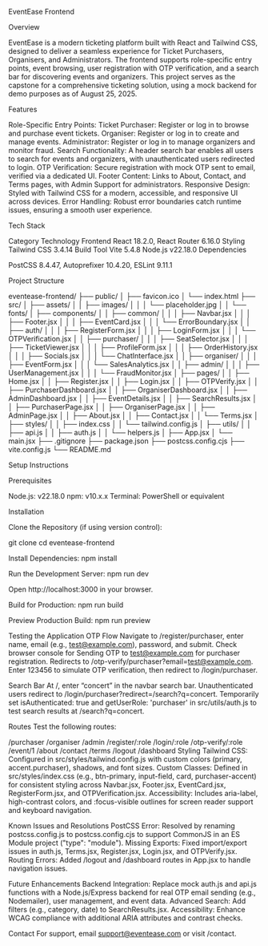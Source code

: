 EventEase Frontend















Overview

EventEase is a modern ticketing platform built with React and Tailwind CSS, designed to deliver a seamless experience for Ticket Purchasers, Organisers, and Administrators. The frontend supports role-specific entry points, event browsing, user registration with OTP verification, and a search bar for discovering events and organizers. This project serves as the capstone for a comprehensive ticketing solution, using a mock backend for demo purposes as of August 25, 2025.

Features

Role-Specific Entry Points:
Ticket Purchaser: Register or log in to browse and purchase event tickets.
Organiser: Register or log in to create and manage events.
Administrator: Register or log in to manage organizers and monitor fraud.
Search Functionality: A header search bar enables all users to search for events and organizers, with unauthenticated users redirected to login.
OTP Verification: Secure registration with mock OTP sent to email, verified via a dedicated UI.
Footer Content: Links to About, Contact, and Terms pages, with Admin Support for administrators.
Responsive Design: Styled with Tailwind CSS for a modern, accessible, and responsive UI across devices.
Error Handling: Robust error boundaries catch runtime issues, ensuring a smooth user experience.

Tech Stack

Category
Technology
Frontend
React 18.2.0, React Router 6.16.0
Styling
Tailwind CSS 3.4.14
Build Tool
Vite 5.4.8
Node.js
v22.18.0
Dependencies



PostCSS 8.4.47, Autoprefixer 10.4.20, ESLint 9.11.1

Project Structure

eventease-frontend/
├── public/
│   ├── favicon.ico
│   └── index.html
├── src/
│   ├── assets/
│   │   ├── images/
│   │   │   └── placeholder.jpg
│   │   └── fonts/
│   ├── components/
│   │   ├── common/
│   │   │   ├── Navbar.jsx
│   │   │   ├── Footer.jsx
│   │   │   ├── EventCard.jsx
│   │   │   └── ErrorBoundary.jsx
│   │   ├── auth/
│   │   │   ├── RegisterForm.jsx
│   │   │   ├── LoginForm.jsx
│   │   │   └── OTPVerification.jsx
│   │   ├── purchaser/
│   │   │   ├── SeatSelector.jsx
│   │   │   ├── TicketViewer.jsx
│   │   │   ├── ProfileForm.jsx
│   │   │   ├── OrderHistory.jsx
│   │   │   ├── Socials.jsx
│   │   │   └── ChatInterface.jsx
│   │   ├── organiser/
│   │   │   ├── EventForm.jsx
│   │   │   └── SalesAnalytics.jsx
│   │   ├── admin/
│   │   │   ├── UserManagement.jsx
│   │   │   └── FraudMonitor.jsx
│   ├── pages/
│   │   ├── Home.jsx
│   │   ├── Register.jsx
│   │   ├── Login.jsx
│   │   ├── OTPVerify.jsx
│   │   ├── PurchaserDashboard.jsx
│   │   ├── OrganiserDashboard.jsx
│   │   ├── AdminDashboard.jsx
│   │   ├── EventDetails.jsx
│   │   ├── SearchResults.jsx
│   │   ├── PurchaserPage.jsx
│   │   ├── OrganiserPage.jsx
│   │   ├── AdminPage.jsx
│   │   ├── About.jsx
│   │   ├── Contact.jsx
│   │   └── Terms.jsx
│   ├── styles/
│   │   ├── index.css
│   │   └── tailwind.config.js
│   ├── utils/
│   │   ├── api.js
│   │   ├── auth.js
│   │   └── helpers.js
│   ├── App.jsx
│   └── main.jsx
├── .gitignore
├── package.json
├── postcss.config.cjs
├── vite.config.js
└── README.md

Setup Instructions

Prerequisites

Node.js: v22.18.0
npm: v10.x.x
Terminal: PowerShell or equivalent

Installation

Clone the Repository (if using version control):

git clone <repository-url>
cd eventease-frontend

Install Dependencies:
npm install

Run the Development Server:
npm run dev

Open http://localhost:3000 in your browser.

Build for Production:
npm run build

Preview Production Build:
npm run preview

Testing the Application
OTP Flow
Navigate to /register/purchaser, enter name, email (e.g., test@example.com), password, and submit.
Check browser console for Sending OTP to test@example.com for purchaser registration.
Redirects to /otp-verify/purchaser?email=test@example.com. Enter 123456 to simulate OTP verification, then redirect to /login/purchaser.

Search Bar
At /, enter “concert” in the navbar search bar. Unauthenticated users redirect to /login/purchaser?redirect=/search?q=concert.
Temporarily set isAuthenticated: true and getUserRole: 'purchaser' in src/utils/auth.js to test search results at /search?q=concert.

Routes
Test the following routes:

/purchaser
/organiser
/admin
/register/:role
/login/:role
/otp-verify/:role
/event/1
/about
/contact
/terms
/logout
/dashboard
Styling
Tailwind CSS: Configured in src/styles/tailwind.config.js with custom colors (primary, accent.purchaser), shadows, and font sizes.
Custom Classes: Defined in src/styles/index.css (e.g., btn-primary, input-field, card, purchaser-accent) for consistent styling across Navbar.jsx, Footer.jsx, EventCard.jsx, RegisterForm.jsx, and OTPVerification.jsx.
Accessibility: Includes aria-label, high-contrast colors, and :focus-visible outlines for screen reader support and keyboard navigation.

Known Issues and Resolutions
PostCSS Error: Resolved by renaming postcss.config.js to postcss.config.cjs to support CommonJS in an ES Module project ("type": "module").
Missing Exports: Fixed import/export issues in auth.js, Terms.jsx, Register.jsx, Login.jsx, and OTPVerify.jsx.
Routing Errors: Added /logout and /dashboard routes in App.jsx to handle navigation issues.

Future Enhancements
Backend Integration: Replace mock auth.js and api.js functions with a Node.js/Express backend for real OTP email sending (e.g., Nodemailer), user management, and event data.
Advanced Search: Add filters (e.g., category, date) to SearchResults.jsx.
Accessibility: Enhance WCAG compliance with additional ARIA attributes and contrast checks.

Contact
For support, email support@eventease.com or visit /contact.
